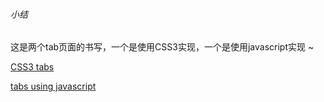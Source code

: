 ###### 小结

这是两个tab页面的书写，一个是使用CSS3实现，一个是使用javascript实现 ~

[CSS3 tabs](http://xiao-jing.github.io/demo/tabs/CSS3-tabs-using-target-selector.html#tab3)

[tabs using javascript](http://xiao-jing.github.io/demo/tabs/tabs-using-javascript.html#tab3)
